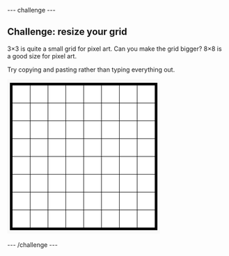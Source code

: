 \--- challenge \---

## Challenge: resize your grid

3×3 is quite a small grid for pixel art. Can you make the grid bigger? 8×8 is a good size for pixel art.

Try copying and pasting rather than typing everything out.

![स्क्रीनशॉट](images/pixel-art-grid-8.png)

\--- /challenge \---